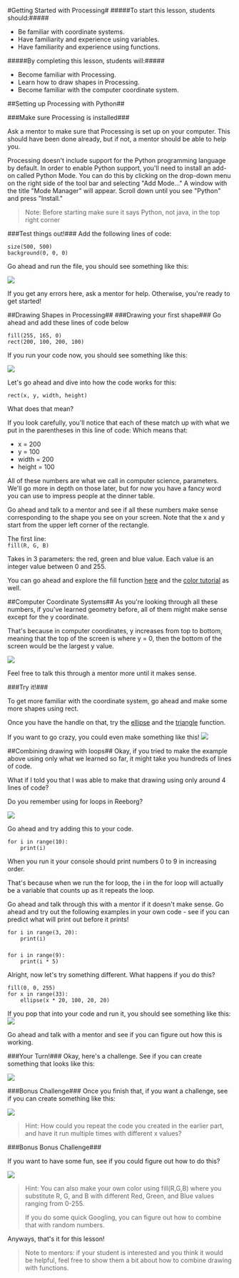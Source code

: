 #Getting Started with Processing#
#####To start this lesson, students should:#####

- Be familiar with coordinate systems.
- Have familiarity and experience using variables.
- Have familiarity and experience using functions.

#####By completing this lesson, students will:#####

- Become familiar with Processing.
- Learn how to draw shapes in Processing.
- Become familiar with the computer coordinate system.


##Setting up Processing with Python##

###Make sure Processing is installed###

Ask a mentor to make sure that Processing is set up on your computer. This should have been done already, but if not, a mentor should be able to help you.

Processing doesn't include support for the Python programming language by default. In order to enable Python support, you'll need to install an add-on called Python Mode. You can do this by clicking on the drop-down menu on the right side of the tool bar and selecting "Add Mode..." A window with the title "Mode Manager" will appear. Scroll down until you see "Python" and press "Install."

>Note: Before starting make sure it says Python, not java, in the top right corner 

###Test things out!###
Add the following lines of code:

    size(500, 500)
    background(0, 0, 0)
Go ahead and run the file, you should see something like this:

![](https://raw.githubusercontent.com/StreetCodeAcademy/programming-fundamentals/master/python-curriculum/pygame_lesson1/pygamescreen.png)

If you get any errors here, ask a mentor for help. Otherwise, you're ready to get started!




##Drawing Shapes in Processing##
###Drawing your first shape###
Go ahead and add these lines of code below 

    fill(255, 165, 0)
    rect(200, 100, 200, 100)

If you run your code now, you should see something like this:

![](https://raw.githubusercontent.com/StreetCodeAcademy/programming-fundamentals/master/python-curriculum/pygame_lesson1/rect.png)

Let's go ahead and dive into how the code works for this:

``rect(x, y, width, height)``

What does that mean?

If you look carefully, you'll notice that each of these match up with what we put in the parentheses in this line of code:
Which means that:

- x = 200
- y = 100
- width = 200
- height = 100

All of these numbers are what we call in computer science, parameters. We'll go more in depth on those later, but for now you have a fancy word you can use to impress people at the dinner table.

Go ahead and talk to a mentor and see if all these numbers make sense corresponding to the shape you see on your screen. Note that the x and y start from the upper left corner of the rectangle.

The first line:  
``fill(R, G, B)``  

Takes in 3 parameters: the red, green and blue value. Each value is an integer value between 0 and 255.

You can go ahead and explore the fill function [here](http://py.processing.org/reference/fill.html) and the [color tutorial](http://py.processing.org/tutorials/color/) as well.


##Computer Coordinate Systems##
As you're looking through all these numbers, if you've learned geometry before, all of them might make sense except for the y coordinate.

That's because in computer coordinates, y increases from top to bottom, meaning that the top of the screen is where y = 0, then the bottom of the screen would be the largest y value.

![](https://raw.githubusercontent.com/StreetCodeAcademy/programming-fundamentals/master/python-curriculum/pygame_lesson1/coordinate.png)

Feel free to talk this through a mentor more until it makes sense.

###Try it!###

To get more familiar with the coordinate system, go ahead and make some more shapes using rect.

Once you have the handle on that, try the [ellipse](http://py.processing.org/reference/ellipse.html) and the [triangle](http://py.processing.org/reference/triangle.html) function.

If you want to go crazy, you could even make something like this!
![](https://raw.githubusercontent.com/StreetCodeAcademy/programming-fundamentals/master/python-curriculum/pygame_lesson1/drawing.png)

##Combining drawing with loops##
Okay, if you tried to make the example above using only what we learned so far, it might take you hundreds of lines of code.

What if I told you that I was able to make that drawing using only around 4 lines of code?

Do you remember using for loops in Reeborg?

![](https://raw.githubusercontent.com/StreetCodeAcademy/programming-fundamentals/master/python-curriculum/pygame_lesson1/reeborg.png)

Go ahead and try adding this to your code.

    for i in range(10):
    	print(i)
    

When you run it your console should print numbers 0 to 9 in increasing order.

That's because when we run the for loop, the i in the for loop will actually be a variable that counts up as it repeats the loop.

Go ahead and talk through this with a mentor if it doesn't make sense. Go ahead and try out the following examples in your own code - see if you can predict what will print out before it prints!

    for i in range(3, 20):
    	print(i)
###  ###
    for i in range(9):
    	print(i * 5)

Alright, now let's try something different. What happens if you do this?

    fill(0, 0, 255)
    for x in range(33):
    	ellipse(x * 20, 100, 20, 20)

If you pop that into your code and run it, you should see something like this:
![](https://raw.githubusercontent.com/StreetCodeAcademy/programming-fundamentals/master/python-curriculum/pygame_lesson1/circles.png)

Go ahead and talk with a mentor and see if you can figure out how this is working.

###Your Turn!###
Okay, here's a challenge. See if you can create something that looks like this:

![](https://raw.githubusercontent.com/StreetCodeAcademy/programming-fundamentals/master/python-curriculum/pygame_lesson1/rectline.png)

###Bonus Challenge###
Once you finish that, if you want a challenge, see if you can create something like this:

![](https://raw.githubusercontent.com/StreetCodeAcademy/programming-fundamentals/master/python-curriculum/pygame_lesson1/manyrects.png)

> Hint: How could you repeat the code you created in the earlier part, and have it run multiple times with different x values?

###Bonus Bonus Challenge###

If you want to have some fun, see if you could figure out how to do this?

![](https://raw.githubusercontent.com/StreetCodeAcademy/programming-fundamentals/master/python-curriculum/pygame_lesson1/challengechallenge.png)

>Hint: You can also make your own color using fill(R,G,B) where you substitute R, G, and B with different Red, Green, and Blue values ranging from 0-255.
>
>If you do some quick Googling, you can figure out how to combine that with random numbers.

Anyways, that's it for this lesson!

>Note to mentors: if your student is interested and you think it would be helpful, feel free to show them a bit about how to combine drawing with functions.



